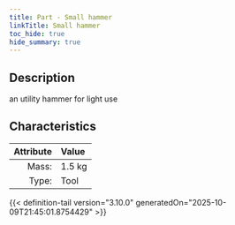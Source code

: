 ```yaml
---
title: Part - Small hammer
linkTitle: Small hammer
toc_hide: true
hide_summary: true
---
```

<!-- This is generated by the MarsSim HelpGenertor, do not edit. -->

## Description
an utility hammer for light use

## Characteristics

| Attribute      | Value |
|--------:|:------|
|Mass:|1.5 kg|
|Type:|Tool|





{{< definition-tail version="3.10.0" generatedOn="2025-10-09T21:45:01.8754429" >}}



